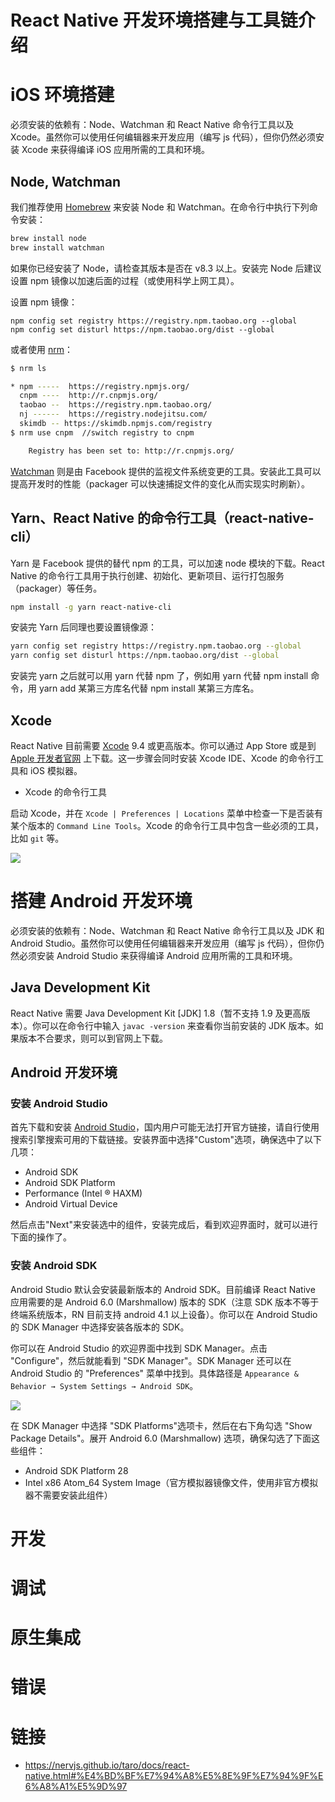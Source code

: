 # React Native 开发环境搭建与工具链介绍

# iOS 环境搭建

必须安装的依赖有：Node、Watchman 和 React Native 命令行工具以及 Xcode。虽然你可以使用任何编辑器来开发应用（编写 js 代码），但你仍然必须安装 Xcode 来获得编译 iOS 应用所需的工具和环境。

## Node, Watchman

我们推荐使用 [Homebrew](http://brew.sh/) 来安装 Node 和 Watchman。在命令行中执行下列命令安装：

```sh
brew install node
brew install watchman
```

如果你已经安装了 Node，请检查其版本是否在 v8.3 以上。安装完 Node 后建议设置 npm 镜像以加速后面的过程（或使用科学上网工具）。

设置 npm 镜像：

```
npm config set registry https://registry.npm.taobao.org --global
npm config set disturl https://npm.taobao.org/dist --global
```

或者使用 [nrm](https://github.com/Pana/nrm)：

```sh
$ nrm ls

* npm -----  https://registry.npmjs.org/
  cnpm ----  http://r.cnpmjs.org/
  taobao --  https://registry.npm.taobao.org/
  nj ------  https://registry.nodejitsu.com/
  skimdb -- https://skimdb.npmjs.com/registry
$ nrm use cnpm  //switch registry to cnpm

    Registry has been set to: http://r.cnpmjs.org/
```

[Watchman](https://facebook.github.io/watchman) 则是由 Facebook 提供的监视文件系统变更的工具。安装此工具可以提高开发时的性能（packager 可以快速捕捉文件的变化从而实现实时刷新）。

## Yarn、React Native 的命令行工具（react-native-cli）

Yarn 是 Facebook 提供的替代 npm 的工具，可以加速 node 模块的下载。React Native 的命令行工具用于执行创建、初始化、更新项目、运行打包服务（packager）等任务。

```sh
npm install -g yarn react-native-cli
```

安装完 Yarn 后同理也要设置镜像源：

```sh
yarn config set registry https://registry.npm.taobao.org --global
yarn config set disturl https://npm.taobao.org/dist --global
```

安装完 yarn 之后就可以用 yarn 代替 npm 了，例如用 yarn 代替 npm install 命令，用 yarn add 某第三方库名代替 npm install 某第三方库名。

## Xcode

React Native 目前需要 [Xcode](https://developer.apple.com/xcode/downloads/) 9.4 或更高版本。你可以通过 App Store 或是到 [Apple 开发者官网](https://developer.apple.com/xcode/downloads/) 上下载。这一步骤会同时安装 Xcode IDE、Xcode 的命令行工具和 iOS 模拟器。

- Xcode 的命令行工具

启动 Xcode，并在 `Xcode | Preferences | Locations` 菜单中检查一下是否装有某个版本的 `Command Line Tools`。Xcode 的命令行工具中包含一些必须的工具，比如 `git` 等。

![](https://i.postimg.cc/1R0pGR9Q/image.png)

# 搭建 Android 开发环境

必须安装的依赖有：Node、Watchman 和 React Native 命令行工具以及 JDK 和 Android Studio。虽然你可以使用任何编辑器来开发应用（编写 js 代码），但你仍然必须安装 Android Studio 来获得编译 Android 应用所需的工具和环境。

## Java Development Kit

React Native 需要 Java Development Kit [JDK] 1.8（暂不支持 1.9 及更高版本）。你可以在命令行中输入 `javac -version` 来查看你当前安装的 JDK 版本。如果版本不合要求，则可以到官网上下载。

## Android 开发环境

### 安装 Android Studio

首先下载和安装 [Android Studio](https://developer.android.com/studio/index.html)，国内用户可能无法打开官方链接，请自行使用搜索引擎搜索可用的下载链接。安装界面中选择"Custom"选项，确保选中了以下几项：

- Android SDK
- Android SDK Platform
- Performance (Intel ® HAXM)
- Android Virtual Device

然后点击"Next"来安装选中的组件，安装完成后，看到欢迎界面时，就可以进行下面的操作了。

### 安装 Android SDK

Android Studio 默认会安装最新版本的 Android SDK。目前编译 React Native 应用需要的是 Android 6.0 (Marshmallow) 版本的 SDK（注意 SDK 版本不等于终端系统版本，RN 目前支持 android 4.1 以上设备）。你可以在 Android Studio 的 SDK Manager 中选择安装各版本的 SDK。

你可以在 Android Studio 的欢迎界面中找到 SDK Manager。点击 "Configure"，然后就能看到 "SDK Manager"。SDK Manager 还可以在 Android Studio 的 "Preferences" 菜单中找到。具体路径是 `Appearance & Behavior → System Settings → Android SDK`。

![](https://i.postimg.cc/htJ9kLqL/image.png)

在 SDK Manager 中选择 "SDK Platforms"选项卡，然后在右下角勾选 "Show Package Details"。展开 Android 6.0 (Marshmallow) 选项，确保勾选了下面这些组件：

- Android SDK Platform 28
- Intel x86 Atom_64 System Image（官方模拟器镜像文件，使用非官方模拟器不需要安装此组件）

# 开发

# 调试

# 原生集成

# 错误

# 链接

- https://nervjs.github.io/taro/docs/react-native.html#%E4%BD%BF%E7%94%A8%E5%8E%9F%E7%94%9F%E6%A8%A1%E5%9D%97
